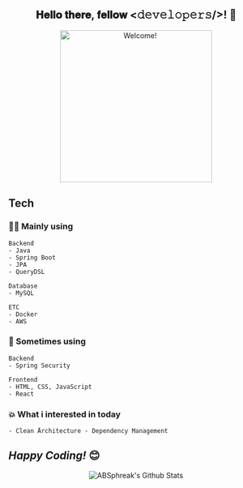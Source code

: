 <div align="center">
<h2> 𝐇𝐞𝐥𝐥𝐨 𝐭𝐡𝐞𝐫𝐞, 𝐟𝐞𝐥𝐥𝐨𝐰 <𝚍𝚎𝚟𝚎𝚕𝚘𝚙𝚎𝚛𝚜/>! 👋</h2>
</div>

<div align="center" width="50">

<img src="https://user-images.githubusercontent.com/68465557/212523577-f12c9244-ed7d-4b1a-9735-6b4242b41780.gif" alt="Welcome!" width="300"/>

</div>

<h2>Tech</h2>


<h3>🧑‍💻 Mainly using </h3>

```
Backend
- Java
- Spring Boot
- JPA
- QueryDSL

Database
- MySQL

ETC
- Docker
- AWS
```

<h3>👀 Sometimes using</h3>

```
Backend
- Spring Security

Frontend
- HTML, CSS, JavaScript
- React
```

<h3>💥 What i interested in today </h3>

```
- Clean Årchitecture - Dependency Management
```

<h2><i>Happy Coding!</i> 😊</h2>

</div>

<div align="center">

<img align="center" src="https://github-readme-stats.vercel.app/api?username=seunghan0421&include_all_commits=true&count_private=true&show_icons=true&line_height=20&title_color=7A7ADB&icon_color=2234AE&text_color=D3D3D3&bg_color=0,000000,130F40" alt="ABSphreak's Github Stats">

